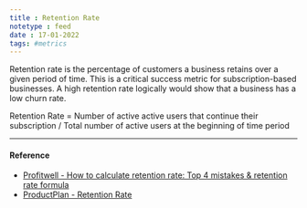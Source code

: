 ```yaml
---
title : Retention Rate
notetype : feed
date : 17-01-2022
tags: #metrics
---
```


Retention rate is the percentage of customers a business retains over a given period of time. This is a critical success metric for subscription-based businesses. A high retention rate logically would show that a business has a low churn rate.



Retention Rate = Number of active active users that continue their subscription / Total number of active users at the beginning of time period



---

#### Reference

- [Profitwell - How to calculate retention rate: Top 4 mistakes & retention rate formula](https://www.profitwell.com/customer-retention/calculate-retention-rate#:~:text=Retention%20rate%20is%20the%20percentage,has%20a%20low%20churn%20rate.)
- [ProductPlan - Retention Rate](https://www.productplan.com/glossary/retention-rate/)
